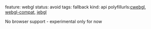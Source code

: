 feature: webgl
status: avoid
tags: fallback
kind: api
polyfillurls:[cwebgl](http://code.google.com/p/cwebgl/),
[webgl-compat](https://github.com/sinisterchipmunk/webgl-compat), [jebgl](http://code.google.com/p/jebgl/)

No browser support - experimental only for now
